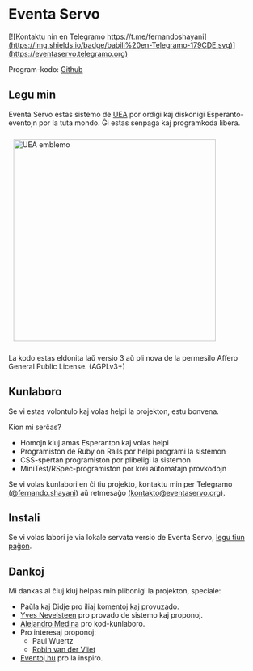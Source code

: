 # Eventa Servo

[![Kontaktu nin en Telegramo https://t.me/fernandoshayani](https://img.shields.io/badge/babili%20en-Telegramo-179CDE.svg)](https://eventaservo.telegramo.org)

Program-kodo: [Github](https://github.com/shayani/eventaservo)

## Legu min

Eventa Servo estas sistemo de [UEA](https://uea.org) por ordigi kaj diskonigi Esperanto-eventojn por la tuta mondo.
Ĝi estas senpaga kaj programkoda libera.

<img alt="UEA emblemo" src="https://eventaservo.org/uea_logo_longa.png" style="margin: 10px;" width="400px">

La kodo estas eldonita laŭ versio 3 aŭ pli nova de la permesilo
Affero General Public License. (AGPLv3+)

## Kunlaboro

Se vi estas volontulo kaj volas helpi la projekton, estu bonvena.

Kion mi serĉas?

- Homojn kiuj amas Esperanton kaj volas helpi
- Programiston de Ruby on Rails por helpi programi la sistemon
- CSS-spertan programiston por plibeligi la sistemon
- MiniTest/RSpec-programiston por krei aŭtomatajn provkodojn

Se vi volas kunlabori en ĉi tiu projekto, kontaktu min per Telegramo [(@fernando.shayani)](https://t.me/fernandoshayani)
aŭ retmesaĝo [(kontakto@eventaservo.org)](mailto:kontakto@eventaservo.org).

## Instali

Se vi volas labori je via lokale servata versio de Eventa Servo,
[legu tiun paĝon](https://github.com/shayani/eventaservo/wiki/Instali).

## Dankoj

Mi dankas al ĉiuj kiuj helpas min plibonigi la projekton, speciale:

- Paŭla kaj Didje pro iliaj komentoj kaj provuzado.
- [Yves Nevelsteen](https://t.me/yvesnev) pro provado de sistemo kaj proponoj.
- [Alejandro Medina](https://t.me/alesame) pro kod-kunlaboro.
- Pro interesaj proponoj:
  - Paul Wuertz
  - [Robin van der Vliet](https://t.me/robin)
- [Eventoj.hu](http://eventoj.hu/2019.htm) pro la inspiro.
